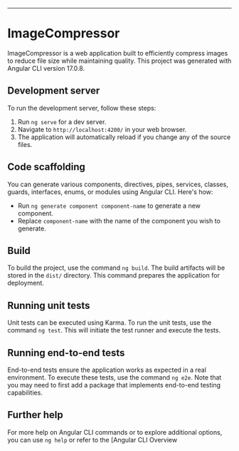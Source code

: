 ---

# ImageCompressor

ImageCompressor is a web application built to efficiently compress images to reduce file size while maintaining quality. This project was generated with Angular CLI version 17.0.8.

## Development server

To run the development server, follow these steps:

1. Run `ng serve` for a dev server.
2. Navigate to `http://localhost:4200/` in your web browser.
3. The application will automatically reload if you change any of the source files.

## Code scaffolding

You can generate various components, directives, pipes, services, classes, guards, interfaces, enums, or modules using Angular CLI. Here's how:

- Run `ng generate component component-name` to generate a new component.
- Replace `component-name` with the name of the component you wish to generate.

## Build

To build the project, use the command `ng build`. The build artifacts will be stored in the `dist/` directory. This command prepares the application for deployment.

## Running unit tests

Unit tests can be executed using Karma. To run the unit tests, use the command `ng test`. This will initiate the test runner and execute the tests.

## Running end-to-end tests

End-to-end tests ensure the application works as expected in a real environment. To execute these tests, use the command `ng e2e`. Note that you may need to first add a package that implements end-to-end testing capabilities.

## Further help

For more help on Angular CLI commands or to explore additional options, you can use `ng help` or refer to the [Angular CLI Overview
